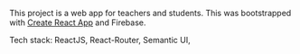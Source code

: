 This project is a web app for teachers and students. This was bootstrapped with [Create React App](https://github.com/facebookincubator/create-react-app) and Firebase. 

Tech stack: 
ReactJS, React-Router, Semantic UI, 
